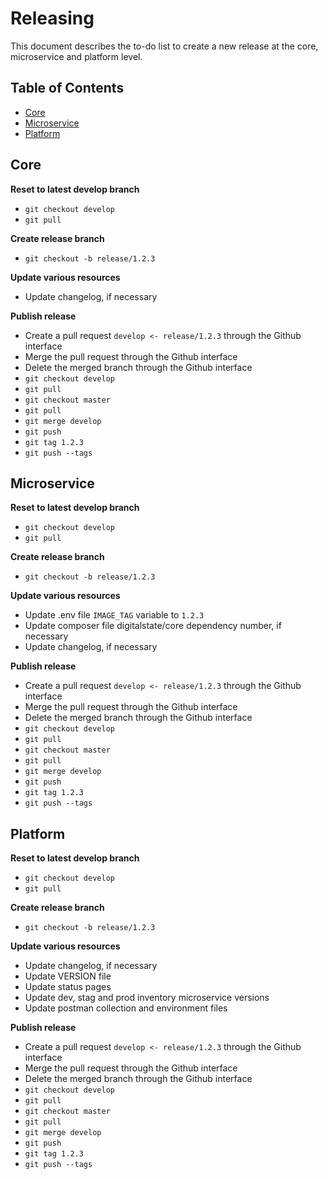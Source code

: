# Releasing

This document describes the to-do list to create a new release at the core, microservice and platform level.

## Table of Contents

- [Core](#core)
- [Microservice](#microservice)
- [Platform](#platform)

## Core

__Reset to latest develop branch__

- `git checkout develop`
- `git pull`

__Create release branch__

- `git checkout -b release/1.2.3`

__Update various resources__

- Update changelog, if necessary

__Publish release__

- Create a pull request `develop <- release/1.2.3` through the Github interface
- Merge the pull request through the Github interface
- Delete the merged branch through the Github interface
- `git checkout develop`
- `git pull`
- `git checkout master`
- `git pull`
- `git merge develop`
- `git push`
- `git tag 1.2.3`
- `git push --tags`

## Microservice

__Reset to latest develop branch__

- `git checkout develop`
- `git pull`

__Create release branch__

- `git checkout -b release/1.2.3`

__Update various resources__

- Update .env file `IMAGE_TAG` variable to `1.2.3`
- Update composer file digitalstate/core dependency number, if necessary
- Update changelog, if necessary

__Publish release__

- Create a pull request `develop <- release/1.2.3` through the Github interface
- Merge the pull request through the Github interface
- Delete the merged branch through the Github interface
- `git checkout develop`
- `git pull`
- `git checkout master`
- `git pull`
- `git merge develop`
- `git push`
- `git tag 1.2.3`
- `git push --tags`

## Platform

__Reset to latest develop branch__

- `git checkout develop`
- `git pull`

__Create release branch__

- `git checkout -b release/1.2.3`

__Update various resources__

- Update changelog, if necessary
- Update VERSION file
- Update status pages
- Update dev, stag and prod inventory microservice versions
- Update postman collection and environment files

__Publish release__

- Create a pull request `develop <- release/1.2.3` through the Github interface
- Merge the pull request through the Github interface
- Delete the merged branch through the Github interface
- `git checkout develop`
- `git pull`
- `git checkout master`
- `git pull`
- `git merge develop`
- `git push`
- `git tag 1.2.3`
- `git push --tags`
